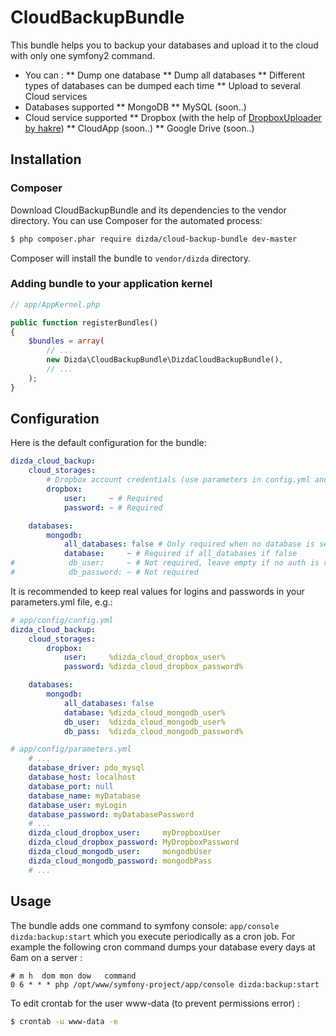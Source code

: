 CloudBackupBundle
=================

This bundle helps you to backup your databases and upload it to the cloud with only one symfony2 command.

* You can :
** Dump one database
** Dump all databases
** Different types of databases can be dumped each time
** Upload to several Cloud services
* Databases supported
** MongoDB
** MySQL (soon..)
* Cloud service supported
** Dropbox (with the help of [DropboxUploader by hakre](https://github.com/hakre/DropboxUploader))
** CloudApp (soon..)
** Google Drive (soon..)



Installation
------------

### Composer

Download CloudBackupBundle and its dependencies to the vendor directory. You can use Composer for the automated process:

```bash
$ php composer.phar require dizda/cloud-backup-bundle dev-master
```

Composer will install the bundle to `vendor/dizda` directory.

### Adding bundle to your application kernel

```php
// app/AppKernel.php

public function registerBundles()
{
    $bundles = array(
        // ...
        new Dizda\CloudBackupBundle\DizdaCloudBackupBundle(),
        // ...
    );
}
```

Configuration
-------------

Here is the default configuration for the bundle:

```yml
dizda_cloud_backup:
    cloud_storages:
        # Dropbox account credentials (use parameters in config.yml and store real values in prameters.yml)
        dropbox:
            user:     ~ # Required
            password: ~ # Required

    databases:
        mongodb:
            all_databases: false # Only required when no database is set
            database:     ~ # Required if all_databases if false
#            db_user:     ~ # Not required, leave empty if no auth is required
#            db_password: ~ # Not required
```

It is recommended to keep real values for logins and passwords in your parameters.yml file, e.g.:

```yml
# app/config/config.yml
dizda_cloud_backup:
    cloud_storages:
        dropbox:
            user:     %dizda_cloud_dropbox_user%
            password: %dizda_cloud_dropbox_password%

    databases:
        mongodb:
            all_databases: false
            database: %dizda_cloud_mongodb_user%
            db_user:  %dizda_cloud_mongodb_user%
            db_pass:  %dizda_cloud_mongodb_password%
```

```yml
# app/config/parameters.yml
	# ...
    database_driver: pdo_mysql
    database_host: localhost
    database_port: null
    database_name: myDatabase
    database_user: myLogin
    database_password: myDatabasePassword
    # ...
    dizda_cloud_dropbox_user:     myDropboxUser
    dizda_cloud_dropbox_password: MyDropboxPassword
    dizda_cloud_mongodb_user:     mongodbUser
    dizda_cloud_mongodb_password: mongodbPass
	# ...
```


Usage
-----

The bundle adds one command to symfony console: ``app/console dizda:backup:start`` which you execute periodically as a cron job.
For example the following cron command dumps your database every days at 6am on a server :
```
# m h  dom mon dow   command
0 6 * * * php /opt/www/symfony-project/app/console dizda:backup:start
```

To edit crontab for the user www-data (to prevent permissions error) :
```bash
$ crontab -u www-data -e
```

